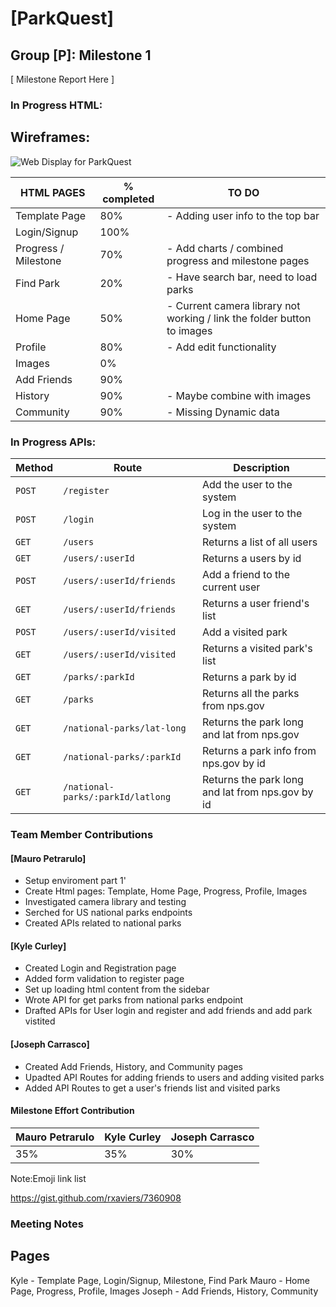 # [ParkQuest]
## Group [P]: Milestone 1


[ Milestone Report Here ]
### In Progress HTML:

## Wireframes:
![Web Display for ParkQuest](https://github.ncsu.edu/engr-csc342/csc342-2024Spring-GroupP/blob/main/Proposal/Wireframes/Finished/Web-%20wireframe%20V2.png)

| HTML PAGES           | % completed | TO DO                                                                   |
|----------------------|-------------|-------------------------------------------------------------------------|
| Template Page        | 80%         | - Adding user info to the top bar                                         |
| Login/Signup         | 100%        |                                                                         |
| Progress / Milestone | 70%         | - Add charts / combined progress and milestone pages                    |
| Find Park            | 20%         | - Have search bar, need to load parks                                     |
| Home Page            | 50%         | - Current camera library not working / link the folder button to images |
| Profile              | 80%         | - Add edit functionality                                                |
| Images               | 0%          |                                                                         |
| Add Friends          | 90%         |                                                                         |
| History              | 90%         | - Maybe combine with images                                             |
| Community            | 90%         | - Missing Dynamic data                                                  |

### In Progress APIs:

| Method | Route                             | Description                                      |
|--------|-----------------------------------|--------------------------------------------------|
| `POST` |  `/register `                       | Add the user to the system                       |
| `POST` |  `/login `                          | Log in the user to the system                    |
| `GET`  |  `/users`                         |  Returns a list of all users                     |
| `GET`  | `/users/:userId `                 |  Returns a users by id                           |
| `POST` | `/users/:userId/friends `          | Add a friend to the current user                 |
| `GET`  |` /users/:userId/friends `           | Returns a user friend's list                     |
| `POST` | `/users/:userId/visited `          | Add a visited park                               |
| `GET`  | `/users/:userId/visited`          | Returns a visited park's list                    |
| `GET`  | `/parks/:parkId`                  |  Returns a park by id                            |
| `GET`  | `/parks`                          | Returns all the parks from nps.gov               |
| `GET`  | `/national-parks/lat-long`        | Returns the park long and lat from nps.gov       |
| `GET`  | `/national-parks/:parkId`         | Returns a park info from nps.gov by id           |
| `GET`  | `/national-parks/:parkId/latlong` | Returns the park long and lat from nps.gov by id |


### Team Member Contributions

#### [Mauro Petrarulo]

* Setup enviroment part 1'
* Create Html pages: Template, Home Page, Progress, Profile, Images
* Investigated camera library and testing
* Serched for US national parks endpoints
* Created APIs related to national parks

#### [Kyle Curley]

* Created Login and Registration page
* Added form validation to register page
* Set up loading html content from the sidebar
* Wrote API for get parks from national parks endpoint
* Drafted APIs for User login and register and add friends and add park vistited

#### [Joseph Carrasco]

* Created Add Friends, History, and Community pages
* Upadted API Routes for adding friends to users and adding visited parks
* Added API Routes to get a user's friends list and visited parks

#### Milestone Effort Contribution

Mauro Petrarulo| Kyle Curley | Joseph Carrasco
-------------| ------------- | -------------
 35%           | 35%            | 30%


Note:Emoji link list

https://gist.github.com/rxaviers/7360908

### Meeting Notes
## Pages
Kyle - Template Page, Login/Signup, Milestone, Find Park
Mauro - Home Page, Progress, Profile, Images
Joseph - Add Friends, History, Community
